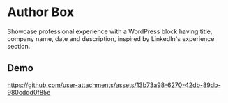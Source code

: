 # Author Box
Showcase professional experience with a WordPress block having title, company name, date and description, inspired by LinkedIn's experience section.

## Demo
https://github.com/user-attachments/assets/13b73a98-6270-42db-89db-980cddd0f85e



